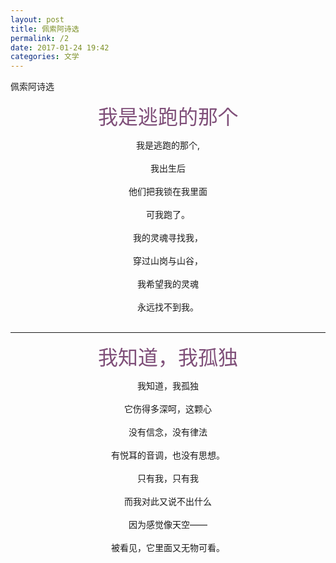 ```yaml
---
layout: post
title: 佩索阿诗选
permalink: /2
date: 2017-01-24 19:42
categories: 文学
---
```




佩索阿诗选


<p align="center"><font face="微软雅黑" color="#7f4f79" size="6" >我是逃跑的那个 </font> </p>

<center>
我是逃跑的那个,
<br><br>
我出生后
<br><br>
他们把我锁在我里面 
<br><br>
可我跑了。<br><br> 
我的灵魂寻找我，<br><br> 
穿过山岗与山谷，<br><br> 
我希望我的灵魂 <br><br>
永远找不到我。<br><br>
</center>

-----

<p align="center"><font face="微软雅黑" color="#7f4f79" size="6" >我知道，我孤独 </font> </p>

 <center>我知道，我孤独<br><br>它伤得多深呵，这颗心<br><br>没有信念，没有律法<br><br>有悦耳的音调，也没有思想。<br><br>
 只有我，只有我<br><br>而我对此又说不出什么<br><br>因为感觉像天空——<br><br>被看见，它里面又无物可看。


 </center>


<br>

<br>

<br><br>
